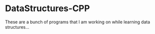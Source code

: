 # DataStructures-CPP
These are a bunch of programs that I am working on while learning data structures...
